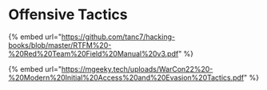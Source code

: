 # Offensive Tactics

{% embed url="https://github.com/tanc7/hacking-books/blob/master/RTFM%20-%20Red%20Team%20Field%20Manual%20v3.pdf" %}

{% embed url="https://mgeeky.tech/uploads/WarCon22%20-%20Modern%20Initial%20Access%20and%20Evasion%20Tactics.pdf" %}
